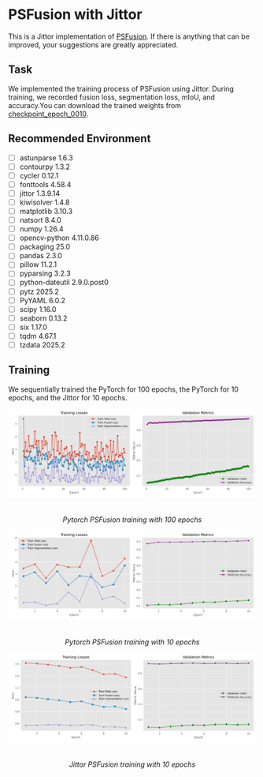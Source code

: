 # PSFusion with Jittor
This is a Jittor implementation of [PSFusion](https://github.com/Linfeng-Tang/PSFusion).
If there is anything that can be improved, your suggestions are greatly appreciated.

## Task
We implemented the training process of PSFusion using Jittor. During training, we recorded fusion loss, segmentation loss, mIoU, and accuracy.You can download the trained weights from [checkpoint_epoch_0010](https://pan.baidu.com/s/1Susd8E6nllA1GWkzc14JWQ?pwd=0514).

## Recommended Environment
 - [ ] astunparse 1.6.3
 - [ ] contourpy 1.3.2
 - [ ] cycler 0.12.1
 - [ ] fonttools 4.58.4
 - [ ] jittor 1.3.9.14
 - [ ] kiwisolver 1.4.8
 - [ ] matplotlib 3.10.3
 - [ ] natsort 8.4.0
 - [ ] numpy 1.26.4
 - [ ] opencv-python 4.11.0.86
 - [ ] packaging 25.0
 - [ ] pandas 2.3.0
 - [ ] pillow 11.2.1
 - [ ] pyparsing 3.2.3
 - [ ] python-dateutil 2.9.0.post0
 - [ ] pytz 2025.2
 - [ ] PyYAML 6.0.2
 - [ ] scipy 1.16.0
 - [ ] seaborn 0.13.2
 - [ ] six 1.17.0
 - [ ] tqdm 4.67.1
 - [ ] tzdata 2025.2

## Training 
We sequentially trained the PyTorch for 100 epochs, the PyTorch  for 10 epochs, and the Jittor for 10 epochs.

<div align="center">
    <img src="training_metrics_epoch_100(pytorch).png" alt="Demo" width="800"  style="display:inline-block;margin-right:20px;margin-bottom:20px;">
</div>
<p align="center">
    <em>Pytorch PSFusion training with 100 epochs</em>
</p>

<div align="center">
    <img src="training_metrics_epoch_10(pytorch).png" alt="Demo" width="800"  style="display:inline-block;margin-right:20px;margin-bottom:20px;">
</div>
<p align="center">
    <em>Pytorch PSFusion training with 10 epochs</em>
</p>

<div align="center">
    <img src="training_metrics_epoch_10(jittor).png" alt="Demo" width="800"  style="display:inline-block;margin-right:20px;margin-bottom:20px;">
</div>
<p align="center">
    <em>Jittor PSFusion training with 10 epochs</em>
</p>

